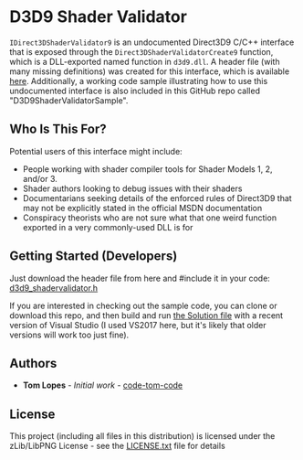 # D3D9 Shader Validator

`IDirect3DShaderValidator9` is an undocumented Direct3D9 C/C++ interface that is exposed through the `Direct3DShaderValidatorCreate9` function, which is a DLL-exported named function in `d3d9.dll`. A header file (with many missing definitions) was created for this interface, which is available [here](d3d9_shadervalidator.h). Additionally, a working code sample illustrating how to use this undocumented interface is also included in this GitHub repo called "D3D9ShaderValidatorSample".

## Who Is This For?

Potential users of this interface might include:
  * People working with shader compiler tools for Shader Models 1, 2, and/or 3.
  * Shader authors looking to debug issues with their shaders
  * Documentarians seeking details of the enforced rules of Direct3D9 that may not be explicitly stated in the official MSDN documentation
  * Conspiracy theorists who are not sure what that one weird function exported in a very commonly-used DLL is for

## Getting Started (Developers)

Just download the header file from here and #include it in your code: [d3d9_shadervalidator.h](d3d9_shadervalidator.h)

If you are interested in checking out the sample code, you can clone or download this repo, and then build and run [the Solution file](D3D9ShaderValidatorSample.sln) with a recent version of Visual Studio (I used VS2017 here, but it's likely that older versions will work too just fine).

## Authors

* **Tom Lopes** - *Initial work* - [code-tom-code](https://github.com/code-tom-code)

## License

This project (including all files in this distribution) is licensed under the zLib/LibPNG License - see the [LICENSE.txt](LICENSE.txt) file for details
